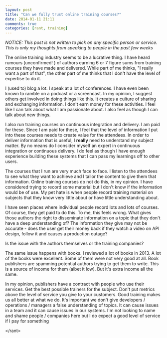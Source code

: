 ```yaml
---
layout: post
title: "Can we fully trust online training courses?"
date: 2014-01-11 21:11
comments: true
categories: [rant, training]
---
```

*NOTICE: This post is not written to pick on any specific person or service. This is only my thoughts from speaking to people in the past few weeks*

The online training industry seems to be a lucrative thing. I have heard rumours (unconfirmed! ) of authors earning 6 or 7 figure sums from training courses they have made and delivered. While part of me thinks, "I really want a part of that", the other part of me thinks that I don't have the level of expertise to do it.

I (used to) blog a lot. I speak at a lot of conferences. I have even been known to ramble on a podcast or a screencast. In my opinion, I suggest others get involved in doing things like this. It creates a culture of sharing and exchanging information. I don't earn money for these activities. I feel like I can talk about what I am passionate about. I also feel as though I can talk about new things.

I also run training courses on continuous integration and delivery. I am paid for these. Since I am paid for these, I feel that the level of information I put into these courses needs to create value for the attendees. In order to deliver information that is useful, I **really** need to understand my subject matter. By no means do I consider myself an expert in continuous integration or continuous delivery. I do feel as though I have enough experience building these systems that I can pass my learnings off to other users.

The courses that I run are very much face to face. I listen to the attendees to see what they want to achieve and I tailor the content to give them that information. Online training courses do not do this, in my opinion. I have considered trying to record some material but I don't know if the information would be of use. My pet hate is when people record training material on subjects that they know very little about or have little understanding about.

I have seen places where individual people record lots and lots of courses. Of course, they get paid to do this. To me, this feels wrong. What gives those authors the right to disseminate information on a topic that they don't have a deep understanding of? The information they give may not be accurate - does the user get their money back if they watch a video on API design, follow it and causes a production outage?

Is the issue with the authors themselves or the training companies?

The same issue happens with books. I reviewed a lot of books in 2013. A lot of the books were excellent. Some of them were not very good at all. Book publishers are spamming potential authors trying to get them to write. This is a source of income for them (albet it low). But it's extra income all the same.

In my opinion, publishers have a contract with people who use their services. Get the best possible trainers for the subject. Don't put metrics above the level of service you give to your customers. Good training makes us all better at what we do. It's important we don't give developers / operations / managers a false understanding of topics. It can cause issues in a team and it can cause issues in our systems. I'm not looking to name and shame people / companies here but I do expect a good level of service if I pay for something

&lt;/rant&gt;